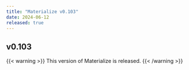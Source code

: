 ```yaml
---
title: "Materialize v0.103"
date: 2024-06-12
released: true
---
```


## v0.103

{{< warning >}}
This version of Materialize is released.
{{< /warning >}}
